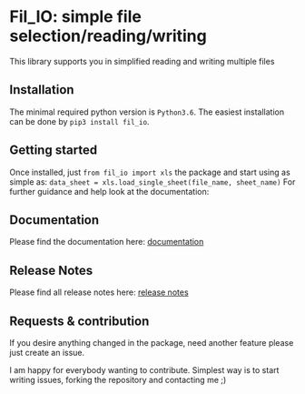 # Fil_IO: simple file selection/reading/writing
This library supports you in simplified reading and writing multiple files

## Installation
The minimal required python version is `Python3.6`.
The easiest installation can be done by `pip3 install fil_io`.

## Getting started
Once installed, just `from fil_io import xls` the package and start using as simple as:
`data_sheet = xls.load_single_sheet(file_name, sheet_name)` 
For further guidance and help look at the documentation:

## Documentation

Please find the documentation here: [documentation](https://fil_io.readthedocs.io/en/latest/)

## Release Notes
Please find all release notes here: [release notes](https://fil_io.readthedocs.io/en/latest/release_notes.html)


## Requests & contribution
If you desire anything changed in the package, need another feature please just create an issue.

I am happy for everybody wanting to contribute. Simplest way is to start writing issues, forking the repository and contacting me ;)

